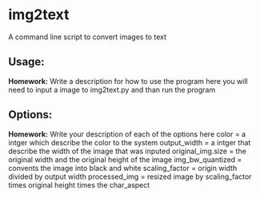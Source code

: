 # img2text
A command line script to convert images to text 

## Usage:
**Homework:** Write a description for how to use the program here
you will need to input a image to img2text.py and than run the program  
## Options:
**Homework:** Write your description of each of the options here
color = a intger which describe the color to the system 
output_width = a intger that describe the width of the image that was inputed
original_img.size = the original width and the original height of the image 
img_bw_quantized = convents the image into black and white
scaling_factor = origin width divided by output width
processed_img = resized image by scaling_factor times original height times the char_aspect
